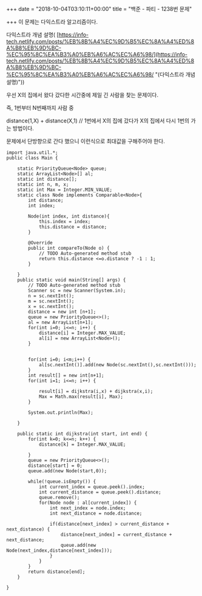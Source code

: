+++
date = "2018-10-04T03:10:11+00:00"
title = "백준 - 파티 - 1238번 문제"

+++
이 문제는 다익스트라 알고리즘이다.

>> 

다익스트라 개념 설명( [https://info-tech.netlify.com/posts/%EB%8B%A4%EC%9D%B5%EC%8A%A4%ED%8A%B8%EB%9D%BC-%EC%95%8C%EA%B3%A0%EB%A6%AC%EC%A6%98/](https://info-tech.netlify.com/posts/%EB%8B%A4%EC%9D%B5%EC%8A%A4%ED%8A%B8%EB%9D%BC-%EC%95%8C%EA%B3%A0%EB%A6%AC%EC%A6%98/ "(다익스트라 개념설명)"))

우선 X의 집에서 왔다 갔다한 시간중에 제일 긴 사람을 찾는 문제이다.

즉, 1번부터 N번째까지 사람 중

distance(1,X)  +  distance(X,1)  // 1번에서 X의 집에 갔다가 X의 집에서 다시 1번의 가는 방법이다.

문제에서 단방향으로 간다 했으니 이런식으로 최대값을 구해주어야 한다.

    import java.util.*;
    public class Main {
    
    	static PriorityQueue<Node> queue;
    	static ArrayList<Node>[] al;
    	static int distance[];
    	static int n, m, x;
    	static int Max = Integer.MIN_VALUE;
     	static class Node implements Comparable<Node>{
    		int distance;
    		int index;
    		
    		Node(int index, int distance){
    			this.index = index;
    			this.distance = distance;
    		}
    
    		@Override
    		public int compareTo(Node o) {
    			// TODO Auto-generated method stub
    			return this.distance <=o.distance ? -1 : 1;
    		}
    		
    	}
    	public static void main(String[] args) {
    		// TODO Auto-generated method stub
    		Scanner sc = new Scanner(System.in);
    		n = sc.nextInt();
    		m = sc.nextInt();
    		x = sc.nextInt();
    		distance = new int [n+1];
    		queue = new PriorityQueue<>();
    		al = new ArrayList[n+1];
    		for(int i=0; i<=n; i++) {
    			distance[i] = Integer.MAX_VALUE;
    			al[i] = new ArrayList<Node>();
    		}
    		
    		
    		for(int i=0; i<m;i++) {
    			al[sc.nextInt()].add(new Node(sc.nextInt(),sc.nextInt()));
    		}
    		int result[] = new int[n+1];
    		for(int i=1; i<=n; i++) {
    			
    			result[i] = dijkstra(i,x) + dijkstra(x,i);
    			Max = Math.max(result[i], Max);
    		}
    			
    		System.out.println(Max);
    		 
    	}
    	
    	public static int dijkstra(int start, int end) {
    		for(int k=0; k<=n; k++) {
    			distance[k] = Integer.MAX_VALUE;
    		 
    		}
    		queue = new PriorityQueue<>();
    		distance[start] = 0;
    		queue.add(new Node(start,0));
    		
    		while(!queue.isEmpty()) {
    			int current_index = queue.peek().index;
    			int current_distance = queue.peek().distance;
    			queue.remove();
    			for(Node node : al[current_index]) {
    				int next_index = node.index;
    				int next_distance = node.distance;
    				
    				if(distance[next_index] > current_distance + next_distance) {
    					distance[next_index] = current_distance + next_distance;
    					queue.add(new Node(next_index,distance[next_index]));
    				}
    			}
    		}
    		return distance[end];
    	}
    
    }